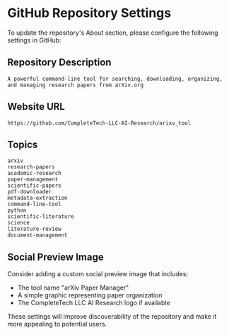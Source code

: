 # GitHub Repository Settings

To update the repository's About section, please configure the following settings in GitHub:

## Repository Description
```
A powerful command-line tool for searching, downloading, organizing, and managing research papers from arXiv.org
```

## Website URL
```
https://github.com/CompleteTech-LLC-AI-Research/arixv_tool
```

## Topics
```
arxiv
research-papers
academic-research
paper-management
scientific-papers
pdf-downloader
metadata-extraction
command-line-tool
python
scientific-literature
science
literature-review
document-management
```

## Social Preview Image
Consider adding a custom social preview image that includes:
- The tool name "arXiv Paper Manager"
- A simple graphic representing paper organization
- The CompleteTech LLC AI Research logo if available

These settings will improve discoverability of the repository and make it more appealing to potential users.